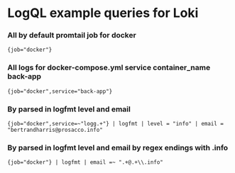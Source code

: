 # LogQL example queries for Loki

### All by default promtail job for docker

    {job="docker"}

### All logs for docker-compose.yml service container_name back-app
    
    {job="docker",service="back-app"}

### By parsed in logfmt level and email

    {job="docker",service=~"logg.+"} | logfmt | level = "info" | email = "bertrandharris@prosacco.info"

### By parsed in logfmt level and email by regex endings with .info

    {job="docker"} | logfmt | email =~ ".+@.+\\.info"
